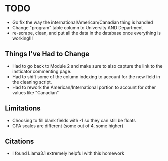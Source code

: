 


# TODO

- Go fix the way the international/American/Canadian thing is handled
- Change "program" table column to University AND Department
- re-scrape, clean, and put all the data in the database once everything is working!!!



## Things I've Had to Change

- Had to go back to Module 2 and make sure to also capture the link to the insticator commenting page. 
- Had to shift some of the column indexing to account for the new field in the cleaning script. 
- Had to rework the American/International portion to account for other values like "Canadian"



## Limitations

- Choosing to fill blank fields with -1 so they can still be floats
- GPA scales are different (some out of 4, some higher)

## Citations

- I found Llama3.1 extremely helpful with this homework